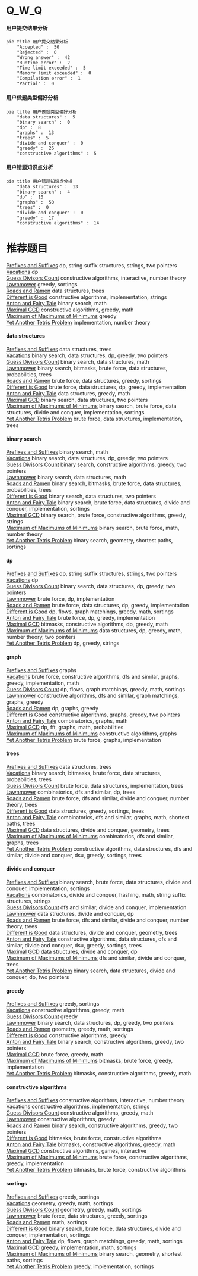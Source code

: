 # Q_W_Q
<!-- tabs:start -->
#### **用户提交结果分析**

```mermaid
pie title 用户提交结果分析
    "Accepted" :  50
    "Rejected" :  0
    "Wrong answer" :  42
    "Runtime error" :  2
    "Time limit exceeded" :  5
    "Memory limit exceeded" :  0
    "Compilation error" :  1
    "Partial" :  0
```
#### **用户做题类型偏好分析**

```mermaid
pie title 用户做题类型偏好分析
    "data structures" :  5
    "binary search" :  0
    "dp" :  8
    "graphs" :  13
    "trees" :  5
    "divide and conquer" :  0
    "greedy" :  26
    "constructive algorithms" :  5
```
#### **用户错题知识点分析**

```mermaid
pie title 用户错题知识点分析
    "data structures" :  13
    "binary search" :  4
    "dp" :  10
    "graphs" :  50
    "trees" :  0
    "divide and conquer" :  0
    "greedy" :  17
    "constructive algorithms" :  14
```
<!-- tabs:end -->
# 推荐题目
[Prefixes and Suffixes](http://codeforces.com/problemset/problem/432/D)		dp,
                        string suffix structures,
                        strings,
                        two pointers		  
[Vacations](https://codeforces.com/contest/699/problem/C)		dp		  
[Guess Divisors Count](http://codeforces.com/problemset/problem/1355/F)		constructive algorithms,
                        interactive,
                        number theory		  
[Lawnmower](http://codeforces.com/problemset/problem/115/B)		greedy,
                        sortings		  
[Roads and Ramen](https://codeforces.com/contest/1434/problem/D)		data structures,
                        trees		  
[Different is Good](http://codeforces.com/problemset/problem/672/B)		constructive algorithms,
                        implementation,
                        strings		  
[Anton and Fairy Tale](http://codeforces.com/problemset/problem/785/C)		binary search,
                        math		  
[Maximal GCD](http://codeforces.com/problemset/problem/803/C)		constructive algorithms,
                        greedy,
                        math		  
[Maximum of Maximums of Minimums](http://codeforces.com/problemset/problem/870/B)		greedy		  
[Yet Another Tetris Problem](http://codeforces.com/problemset/problem/1324/A)		implementation,
                        number theory		  
<!-- tabs:start -->
#### **data structures**
[Prefixes and Suffixes](https://codeforces.com/contest/1434/problem/D)		data structures,
                        trees		  
[Vacations](http://codeforces.com/problemset/problem/1492/C)		binary search,
                        data structures,
                        dp,
                        greedy,
                        two pointers		  
[Guess Divisors Count](http://codeforces.com/problemset/problem/1490/G)		binary search,
                        data structures,
                        math		  
[Lawnmower](http://codeforces.com/problemset/problem/1479/D)		binary search,
                        bitmasks,
                        brute force,
                        data structures,
                        probabilities,
                        trees		  
[Roads and Ramen](http://codeforces.com/problemset/problem/1497/A)		brute force,
                        data structures,
                        greedy,
                        sortings		  
[Different is Good](http://codeforces.com/problemset/problem/1491/C)		brute force,
                        data structures,
                        dp,
                        greedy,
                        implementation		  
[Anton and Fairy Tale](http://codeforces.com/problemset/problem/1492/B)		data structures,
                        greedy,
                        math		  
[Maximal GCD](http://codeforces.com/problemset/problem/1436/E)		binary search,
                        data structures,
                        two pointers		  
[Maximum of Maximums of Minimums](http://codeforces.com/problemset/problem/1461/D)		binary search,
                        brute force,
                        data structures,
                        divide and conquer,
                        implementation,
                        sortings		  
[Yet Another Tetris Problem](http://codeforces.com/problemset/problem/1511/C)		brute force,
                        data structures,
                        implementation,
                        trees		  
#### **binary search**
[Prefixes and Suffixes](http://codeforces.com/problemset/problem/785/C)		binary search,
                        math		  
[Vacations](http://codeforces.com/problemset/problem/1492/C)		binary search,
                        data structures,
                        dp,
                        greedy,
                        two pointers		  
[Guess Divisors Count](http://codeforces.com/problemset/problem/1463/D)		binary search,
                        constructive algorithms,
                        greedy,
                        two pointers		  
[Lawnmower](http://codeforces.com/problemset/problem/1490/G)		binary search,
                        data structures,
                        math		  
[Roads and Ramen](http://codeforces.com/problemset/problem/1479/D)		binary search,
                        bitmasks,
                        brute force,
                        data structures,
                        probabilities,
                        trees		  
[Different is Good](http://codeforces.com/problemset/problem/1436/E)		binary search,
                        data structures,
                        two pointers		  
[Anton and Fairy Tale](http://codeforces.com/problemset/problem/1461/D)		binary search,
                        brute force,
                        data structures,
                        divide and conquer,
                        implementation,
                        sortings		  
[Maximal GCD](http://codeforces.com/problemset/problem/1493/C)		binary search,
                        brute force,
                        constructive algorithms,
                        greedy,
                        strings		  
[Maximum of Maximums of Minimums](http://codeforces.com/problemset/problem/1487/D)		binary search,
                        brute force,
                        math,
                        number theory		  
[Yet Another Tetris Problem](http://codeforces.com/problemset/problem/1486/B)		binary search,
                        geometry,
                        shortest paths,
                        sortings		  
#### **dp**
[Prefixes and Suffixes](http://codeforces.com/problemset/problem/432/D)		dp,
                        string suffix structures,
                        strings,
                        two pointers		  
[Vacations](https://codeforces.com/contest/699/problem/C)		dp		  
[Guess Divisors Count](http://codeforces.com/problemset/problem/1492/C)		binary search,
                        data structures,
                        dp,
                        greedy,
                        two pointers		  
[Lawnmower](https://codeforces.com/contest/1457/problem/C)		brute force,
                        dp,
                        implementation		  
[Roads and Ramen](http://codeforces.com/problemset/problem/1491/C)		brute force,
                        data structures,
                        dp,
                        greedy,
                        implementation		  
[Different is Good](http://codeforces.com/problemset/problem/1437/C)		dp,
                        flows,
                        graph matchings,
                        greedy,
                        math,
                        sortings		  
[Anton and Fairy Tale](http://codeforces.com/problemset/problem/1499/B)		brute force,
                        dp,
                        greedy,
                        implementation		  
[Maximal GCD](http://codeforces.com/problemset/problem/1491/D)		bitmasks,
                        constructive algorithms,
                        dp,
                        greedy,
                        math		  
[Maximum of Maximums of Minimums](http://codeforces.com/problemset/problem/1497/E1)		data structures,
                        dp,
                        greedy,
                        math,
                        number theory,
                        two pointers		  
[Yet Another Tetris Problem](http://codeforces.com/problemset/problem/1466/C)		dp,
                        greedy,
                        strings		  
#### **graph**
[Prefixes and Suffixes](http://codeforces.com/problemset/problem/429/E)		graphs		  
[Vacations](http://codeforces.com/problemset/problem/1487/C)		brute force,
                        constructive algorithms,
                        dfs and similar,
                        graphs,
                        greedy,
                        implementation,
                        math		  
[Guess Divisors Count](http://codeforces.com/problemset/problem/1437/C)		dp,
                        flows,
                        graph matchings,
                        greedy,
                        math,
                        sortings		  
[Lawnmower](http://codeforces.com/problemset/problem/1470/D)		constructive algorithms,
                        dfs and similar,
                        graph matchings,
                        graphs,
                        greedy		  
[Roads and Ramen](http://codeforces.com/problemset/problem/1476/C)		dp,
                        graphs,
                        greedy		  
[Different is Good](http://codeforces.com/problemset/problem/1304/D)		constructive algorithms,
                        graphs,
                        greedy,
                        two pointers		  
[Anton and Fairy Tale](http://codeforces.com/problemset/problem/1475/C)		combinatorics,
                        graphs,
                        math		  
[Maximal GCD](http://codeforces.com/problemset/problem/553/E)		dp,
                        fft,
                        graphs,
                        math,
                        probabilities		  
[Maximum of Maximums of Minimums](http://codeforces.com/problemset/problem/1495/C)		constructive algorithms,
                        graphs		  
[Yet Another Tetris Problem](http://codeforces.com/problemset/problem/1510/K)		brute force,
                        graphs,
                        implementation		  
#### **trees**
[Prefixes and Suffixes](https://codeforces.com/contest/1434/problem/D)		data structures,
                        trees		  
[Vacations](http://codeforces.com/problemset/problem/1479/D)		binary search,
                        bitmasks,
                        brute force,
                        data structures,
                        probabilities,
                        trees		  
[Guess Divisors Count](http://codeforces.com/problemset/problem/1511/C)		brute force,
                        data structures,
                        implementation,
                        trees		  
[Lawnmower](http://codeforces.com/problemset/problem/1499/F)		combinatorics,
                        dfs and similar,
                        dp,
                        trees		  
[Roads and Ramen](http://codeforces.com/problemset/problem/1491/E)		brute force,
                        dfs and similar,
                        divide and conquer,
                        number theory,
                        trees		  
[Different is Good](http://codeforces.com/problemset/problem/1466/D)		data structures,
                        greedy,
                        sortings,
                        trees		  
[Anton and Fairy Tale](http://codeforces.com/problemset/problem/1495/D)		combinatorics,
                        dfs and similar,
                        graphs,
                        math,
                        shortest paths,
                        trees		  
[Maximal GCD](http://codeforces.com/problemset/problem/1303/G)		data structures,
                        divide and conquer,
                        geometry,
                        trees		  
[Maximum of Maximums of Minimums](http://codeforces.com/problemset/problem/1454/E)		combinatorics,
                        dfs and similar,
                        graphs,
                        trees		  
[Yet Another Tetris Problem](http://codeforces.com/problemset/problem/1494/D)		constructive algorithms,
                        data structures,
                        dfs and similar,
                        divide and conquer,
                        dsu,
                        greedy,
                        sortings,
                        trees		  
#### **divide and conquer**
[Prefixes and Suffixes](http://codeforces.com/problemset/problem/1461/D)		binary search,
                        brute force,
                        data structures,
                        divide and conquer,
                        implementation,
                        sortings		  
[Vacations](http://codeforces.com/problemset/problem/1466/G)		combinatorics,
                        divide and conquer,
                        hashing,
                        math,
                        string suffix structures,
                        strings		  
[Guess Divisors Count](http://codeforces.com/problemset/problem/1490/D)		dfs and similar,
                        divide and conquer,
                        implementation		  
[Lawnmower](https://codeforces.com/contest/1483/problem/C)		data structures,
                        divide and conquer,
                        dp		  
[Roads and Ramen](http://codeforces.com/problemset/problem/1491/E)		brute force,
                        dfs and similar,
                        divide and conquer,
                        number theory,
                        trees		  
[Different is Good](http://codeforces.com/problemset/problem/1303/G)		data structures,
                        divide and conquer,
                        geometry,
                        trees		  
[Anton and Fairy Tale](http://codeforces.com/problemset/problem/1494/D)		constructive algorithms,
                        data structures,
                        dfs and similar,
                        divide and conquer,
                        dsu,
                        greedy,
                        sortings,
                        trees		  
[Maximal GCD](http://codeforces.com/problemset/problem/1482/E)		data structures,
                        divide and conquer,
                        dp		  
[Maximum of Maximums of Minimums](http://codeforces.com/problemset/problem/566/C)		dfs and similar,
                        divide and conquer,
                        trees		  
[Yet Another Tetris Problem](http://codeforces.com/problemset/problem/1428/F)		binary search,
                        data structures,
                        divide and conquer,
                        dp,
                        two pointers		  
#### **greedy**
[Prefixes and Suffixes](http://codeforces.com/problemset/problem/115/B)		greedy,
                        sortings		  
[Vacations](http://codeforces.com/problemset/problem/803/C)		constructive algorithms,
                        greedy,
                        math		  
[Guess Divisors Count](http://codeforces.com/problemset/problem/870/B)		greedy		  
[Lawnmower](http://codeforces.com/problemset/problem/1492/C)		binary search,
                        data structures,
                        dp,
                        greedy,
                        two pointers		  
[Roads and Ramen](https://codeforces.com/contest/1496/problem/C)		geometry,
                        greedy,
                        math,
                        sortings		  
[Different is Good](http://codeforces.com/problemset/problem/1493/A)		constructive algorithms,
                        greedy		  
[Anton and Fairy Tale](http://codeforces.com/problemset/problem/1463/D)		binary search,
                        constructive algorithms,
                        greedy,
                        two pointers		  
[Maximal GCD](http://codeforces.com/problemset/problem/1462/C)		brute force,
                        greedy,
                        math		  
[Maximum of Maximums of Minimums](http://codeforces.com/problemset/problem/1494/B)		bitmasks,
                        brute force,
                        greedy,
                        implementation		  
[Yet Another Tetris Problem](http://codeforces.com/problemset/problem/1492/D)		bitmasks,
                        constructive algorithms,
                        greedy,
                        math		  
#### **constructive algorithms**
[Prefixes and Suffixes](http://codeforces.com/problemset/problem/1355/F)		constructive algorithms,
                        interactive,
                        number theory		  
[Vacations](http://codeforces.com/problemset/problem/672/B)		constructive algorithms,
                        implementation,
                        strings		  
[Guess Divisors Count](http://codeforces.com/problemset/problem/803/C)		constructive algorithms,
                        greedy,
                        math		  
[Lawnmower](http://codeforces.com/problemset/problem/1493/A)		constructive algorithms,
                        greedy		  
[Roads and Ramen](http://codeforces.com/problemset/problem/1463/D)		binary search,
                        constructive algorithms,
                        greedy,
                        two pointers		  
[Different is Good](https://codeforces.com/contest/1456/problem/B)		bitmasks,
                        brute force,
                        constructive algorithms		  
[Anton and Fairy Tale](http://codeforces.com/problemset/problem/1492/D)		bitmasks,
                        constructive algorithms,
                        greedy,
                        math		  
[Maximal GCD](https://codeforces.com/contest/1504/problem/D)		constructive algorithms,
                        games,
                        interactive		  
[Maximum of Maximums of Minimums](https://codeforces.com/contest/1483/problem/A)		brute force,
                        constructive algorithms,
                        greedy,
                        implementation		  
[Yet Another Tetris Problem](https://codeforces.com/contest/1457/problem/D)		bitmasks,
                        brute force,
                        constructive algorithms		  
#### **sortings**
[Prefixes and Suffixes](http://codeforces.com/problemset/problem/115/B)		greedy,
                        sortings		  
[Vacations](https://codeforces.com/contest/1496/problem/C)		geometry,
                        greedy,
                        math,
                        sortings		  
[Guess Divisors Count](http://codeforces.com/problemset/problem/1495/A)		geometry,
                        greedy,
                        math,
                        sortings		  
[Lawnmower](http://codeforces.com/problemset/problem/1497/A)		brute force,
                        data structures,
                        greedy,
                        sortings		  
[Roads and Ramen](http://codeforces.com/problemset/problem/1427/A)		math,
                        sortings		  
[Different is Good](http://codeforces.com/problemset/problem/1461/D)		binary search,
                        brute force,
                        data structures,
                        divide and conquer,
                        implementation,
                        sortings		  
[Anton and Fairy Tale](http://codeforces.com/problemset/problem/1437/C)		dp,
                        flows,
                        graph matchings,
                        greedy,
                        math,
                        sortings		  
[Maximal GCD](http://codeforces.com/problemset/problem/1473/A)		greedy,
                        implementation,
                        math,
                        sortings		  
[Maximum of Maximums of Minimums](http://codeforces.com/problemset/problem/1486/B)		binary search,
                        geometry,
                        shortest paths,
                        sortings		  
[Yet Another Tetris Problem](http://codeforces.com/problemset/problem/1480/B)		greedy,
                        implementation,
                        sortings		  
<!-- tabs:end -->
